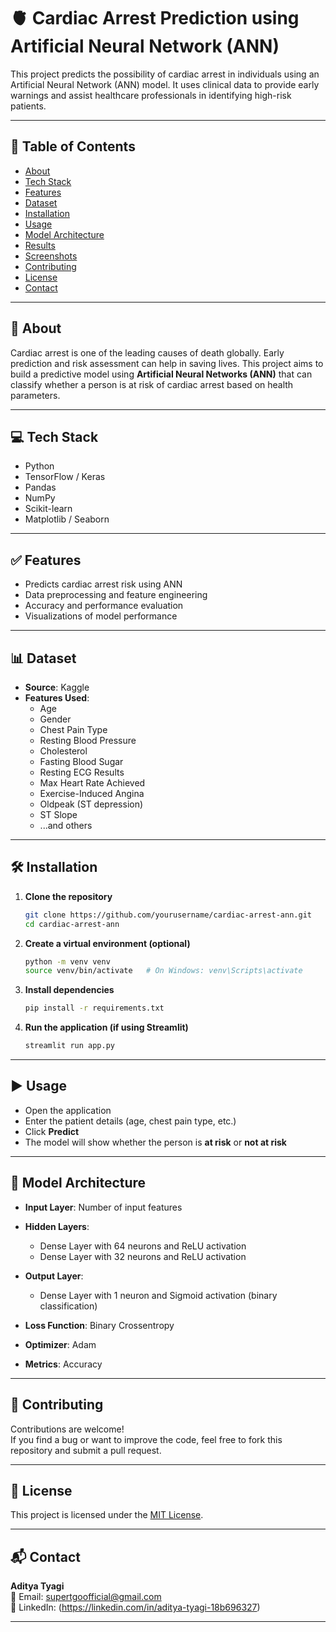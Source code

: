 # 🫀 Cardiac Arrest Prediction using Artificial Neural Network (ANN)

This project predicts the possibility of cardiac arrest in individuals using an Artificial Neural Network (ANN) model. It uses clinical data to provide early warnings and assist healthcare professionals in identifying high-risk patients.

---

## 📌 Table of Contents

- [About](#about)
- [Tech Stack](#tech-stack)
- [Features](#features)
- [Dataset](#dataset)
- [Installation](#installation)
- [Usage](#usage)
- [Model Architecture](#model-architecture)
- [Results](#results)
- [Screenshots](#screenshots)
- [Contributing](#contributing)
- [License](#license)
- [Contact](#contact)

---

## 📖 About

Cardiac arrest is one of the leading causes of death globally. Early prediction and risk assessment can help in saving lives. This project aims to build a predictive model using **Artificial Neural Networks (ANN)** that can classify whether a person is at risk of cardiac arrest based on health parameters.

---

## 💻 Tech Stack

- Python
- TensorFlow / Keras
- Pandas
- NumPy
- Scikit-learn
- Matplotlib / Seaborn

---

## ✅ Features

- Predicts cardiac arrest risk using ANN
- Data preprocessing and feature engineering
- Accuracy and performance evaluation
- Visualizations of model performance

---

## 📊 Dataset

- **Source**: Kaggle
- **Features Used**:
  - Age
  - Gender
  - Chest Pain Type
  - Resting Blood Pressure
  - Cholesterol
  - Fasting Blood Sugar
  - Resting ECG Results
  - Max Heart Rate Achieved
  - Exercise-Induced Angina
  - Oldpeak (ST depression)
  - ST Slope
  - ...and others

---

## 🛠️ Installation

1. **Clone the repository**
   ```bash
   git clone https://github.com/yourusername/cardiac-arrest-ann.git
   cd cardiac-arrest-ann
   ```

2. **Create a virtual environment (optional)**
   ```bash
   python -m venv venv
   source venv/bin/activate   # On Windows: venv\Scripts\activate
   ```

3. **Install dependencies**
   ```bash
   pip install -r requirements.txt
   ```

4. **Run the application (if using Streamlit)**
   ```bash
   streamlit run app.py
   ```

---

## ▶️ Usage

- Open the application
- Enter the patient details (age, chest pain type, etc.)
- Click **Predict**
- The model will show whether the person is **at risk** or **not at risk**

---

## 🧠 Model Architecture

- **Input Layer**: Number of input features
- **Hidden Layers**:
  - Dense Layer with 64 neurons and ReLU activation
  - Dense Layer with 32 neurons and ReLU activation
- **Output Layer**:
  - Dense Layer with 1 neuron and Sigmoid activation (binary classification)

- **Loss Function**: Binary Crossentropy  
- **Optimizer**: Adam  
- **Metrics**: Accuracy

---


## 🤝 Contributing

Contributions are welcome!  
If you find a bug or want to improve the code, feel free to fork this repository and submit a pull request.

---

## 📄 License

This project is licensed under the [MIT License](LICENSE).

---

## 📬 Contact

**Aditya Tyagi**  
📧 Email: supertgoofficial@gmail.com  
🔗 LinkedIn: (https://linkedin.com/in/aditya-tyagi-18b696327)

---
